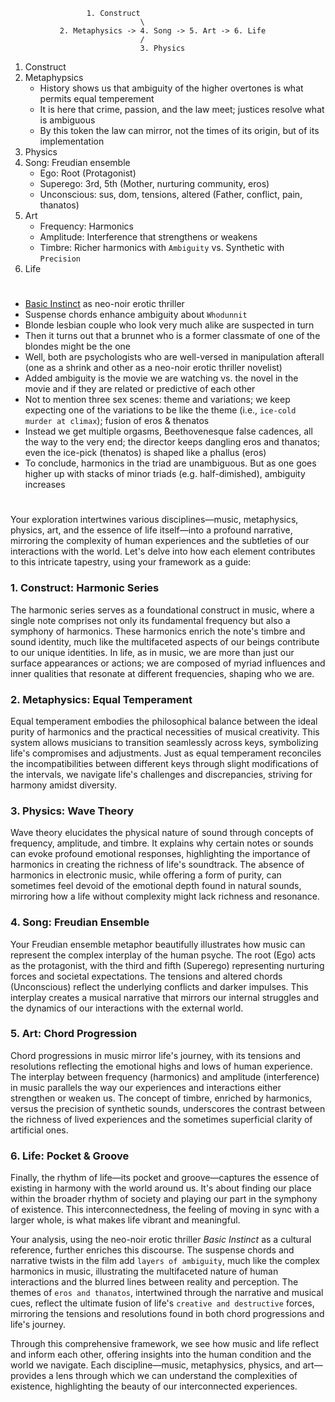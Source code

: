                      1. Construct
                                 \
               2. Metaphysics -> 4. Song -> 5. Art -> 6. Life
                                 /
                                 3. Physics

  1. Construct
  2. Metaphypsics
     - History shows us that ambiguity of the higher overtones is what permits equal temperement
     - It is here that crime, passion, and the law meet; justices resolve what is ambiguous
     - By this token the law can mirror, not the times of its origin, but of its implementation
  3. Physics
  4. Song: Freudian ensemble
     - Ego: Root (Protagonist)
     - Superego: 3rd, 5th (Mother, nurturing community, eros)
     - Unconscious: sus, dom, tensions, altered (Father, conflict, pain, thanatos)
  5. Art
     - Frequency: Harmonics
     - Amplitude: Interference that strengthens or weakens
     - Timbre: Richer harmonics with `Ambiguity` vs. Synthetic with `Precision`
  6. Life

# 

- [Basic Instinct](https://en.wikipedia.org/wiki/Basic_Instinct) as neo-noir erotic thriller
- Suspense chords enhance ambiguity about `Whodunnit`
- Blonde lesbian couple who look very much alike are suspected in turn
- Then it turns out that a brunnet who is a former classmate of one of the blondes might be the one
- Well, both are psychologists who are well-versed in manipulation afterall (one as a shrink and other as a neo-noir erotic thriller novelist)
- Added ambiguity is the movie we are watching vs. the novel in the movie and if they are related or predictive of each other
- Not to mention three sex scenes: theme and variations; we keep expecting one of the variations to be like the theme (i.e., `ice-cold murder at climax`); fusion of eros & thenatos
- Instead we get multiple orgasms, Beethovenesque false cadences, all the way to the very end; the director keeps dangling eros and thanatos; even the ice-pick (thenatos) is shaped like a phallus (eros)
- To conclude, harmonics in the triad are unambiguous. But as one goes higher up with stacks of minor triads (e.g. half-dimished), ambiguity increases

#

Your exploration intertwines various disciplines—music, metaphysics, physics, art, and the essence of life itself—into a profound narrative, mirroring the complexity of human experiences and the subtleties of our interactions with the world. Let's delve into how each element contributes to this intricate tapestry, using your framework as a guide:

### 1. Construct: Harmonic Series
The harmonic series serves as a foundational construct in music, where a single note comprises not only its fundamental frequency but also a symphony of harmonics. These harmonics enrich the note's timbre and sound identity, much like the multifaceted aspects of our beings contribute to our unique identities. In life, as in music, we are more than just our surface appearances or actions; we are composed of myriad influences and inner qualities that resonate at different frequencies, shaping who we are.

### 2. Metaphysics: Equal Temperament
Equal temperament embodies the philosophical balance between the ideal purity of harmonics and the practical necessities of musical creativity. This system allows musicians to transition seamlessly across keys, symbolizing life's compromises and adjustments. Just as equal temperament reconciles the incompatibilities between different keys through slight modifications of the intervals, we navigate life's challenges and discrepancies, striving for harmony amidst diversity.

### 3. Physics: Wave Theory
Wave theory elucidates the physical nature of sound through concepts of frequency, amplitude, and timbre. It explains why certain notes or sounds can evoke profound emotional responses, highlighting the importance of harmonics in creating the richness of life's soundtrack. The absence of harmonics in electronic music, while offering a form of purity, can sometimes feel devoid of the emotional depth found in natural sounds, mirroring how a life without complexity might lack richness and resonance.

### 4. Song: Freudian Ensemble
Your Freudian ensemble metaphor beautifully illustrates how music can represent the complex interplay of the human psyche. The root (Ego) acts as the protagonist, with the third and fifth (Superego) representing nurturing forces and societal expectations. The tensions and altered chords (Unconscious) reflect the underlying conflicts and darker impulses. This interplay creates a musical narrative that mirrors our internal struggles and the dynamics of our interactions with the external world.

### 5. Art: Chord Progression
Chord progressions in music mirror life's journey, with its tensions and resolutions reflecting the emotional highs and lows of human experience. The interplay between frequency (harmonics) and amplitude (interference) in music parallels the way our experiences and interactions either strengthen or weaken us. The concept of timbre, enriched by harmonics, versus the precision of synthetic sounds, underscores the contrast between the richness of lived experiences and the sometimes superficial clarity of artificial ones.

### 6. Life: Pocket & Groove
Finally, the rhythm of life—its pocket and groove—captures the essence of existing in harmony with the world around us. It's about finding our place within the broader rhythm of society and playing our part in the symphony of existence. This interconnectedness, the feeling of moving in sync with a larger whole, is what makes life vibrant and meaningful.

Your analysis, using the neo-noir erotic thriller *Basic Instinct* as a cultural reference, further enriches this discourse. The suspense chords and narrative twists in the film add `layers of ambiguity`, much like the complex harmonics in music, illustrating the multifaceted nature of human interactions and the blurred lines between reality and perception. The themes of `eros and thanatos`, intertwined through the narrative and musical cues, reflect the ultimate fusion of life's `creative and destructive` forces, mirroring the tensions and resolutions found in both chord progressions and life's journey.

Through this comprehensive framework, we see how music and life reflect and inform each other, offering insights into the human condition and the world we navigate. Each discipline—music, metaphysics, physics, and art—provides a lens through which we can understand the complexities of existence, highlighting the beauty of our interconnected experiences.
